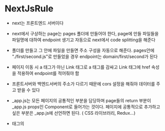 # NextJsRule

- next는 프론트엔드 서버이다

- next에서 구상하는 page는 pages 폴더에 만들어야 한다, page에 만들 파일들을 파일명에 대하여 endpoint 생기고 자동으로 next에서 code splitting을 해준다

- 폴더를 만들고 그 안에 파일을 만들면 주소 구성을 자동으로 해준다. pages안에 "./first/second.js"로 만들었을 경우 endpoint는 domain/first/second가 된다

- 페이지 이동 시 a 태그가 아닌 Link 태그로 a 태그를 감싸고 Link 태그에 href 속성을 적용하여 endpoint를 적어줘야 함

- 프론트서버와 백엔드서버의 주소가 다르기 때문에 cors 설정을 해줘야 데이터를 주고 받을 수 있다

- _app.js는 모든 페이지의 공통적인 부분을 담당하며 page들의 return 부분이 _app.js props인 Component로 들어가는 것이다. 페이지에 공통적으로 추가하고 싶은 부분은 _app.js에 선언하면 된다. ( CSS 라이브러리, Redux...)

- <head> 태그의 <title>를 next에서 수정하고 싶은 경우 next에서 head 컴포넌트를 제공한다 

- next-redux-wrapper는 next에서 reudx의 사용을 편리하게 해주는 라이브러리이다

- createWrapper에서 debug를 true로 해놓으면 redux 개발 시 문제를 시각화해주기에 개발이 편리하다

- next에서 redux 사용 시 <Provider>로 루트 컴포넌트를 감싸줄 필요가 없다